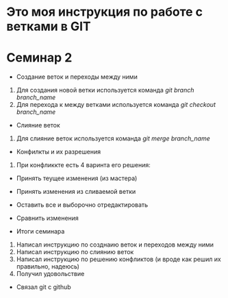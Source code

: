 # Это моя инструкция по работе с ветками в GIT

# Семинар 2

* Создание веток и переходы между ними

1. Для создания новой ветки используется команда *git branch branch_name*
2. Для перехода к между ветками используется команда *git checkout branch_name*

* Слияние веток

1. Для слияние веток используется команда *git merge branch_name*

* Конфилкты и их разрешения

1. При конфликкте есть 4 варинта его решения:
* Принять теущее изменения (из мастера)
* Принять изменения из сливаемой ветки
* Оставить все и выборочно отредактировать
* Сравнить изменения

* Итоги семинара
1. Написал инструкцию по созднаию веток и переходов между ними
2. Написал инструкцию по слиянию веток
3. Написал инструкцию по решению конфликтов (и вроде как решил их правильно, надеюсь)
4. Получил удовольствие

* Связал git с github
